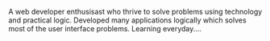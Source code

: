 A web developer enthusisast who thrive to solve problems using technology and practical logic. Developed many applications logically which solves most of the user interface problems. Learning everyday....
